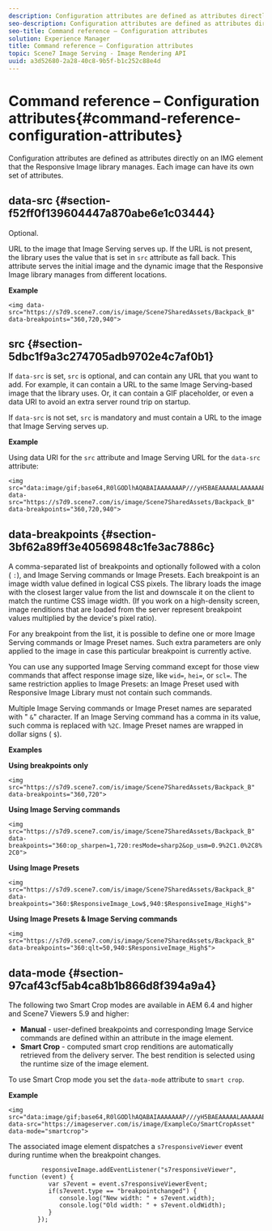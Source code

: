 ```yaml
---
description: Configuration attributes are defined as attributes directly on an IMG element that the Responsive Image library manages. Each image can have its own set of attributes.
seo-description: Configuration attributes are defined as attributes directly on an IMG element that the Responsive Image library manages. Each image can have its own set of attributes.
seo-title: Command reference – Configuration attributes
solution: Experience Manager
title: Command reference – Configuration attributes
topic: Scene7 Image Serving - Image Rendering API
uuid: a3d52680-2a28-40c8-9b5f-b1c252c88e4d
---
```


# Command reference – Configuration attributes{#command-reference-configuration-attributes}

Configuration attributes are defined as attributes directly on an IMG element that the Responsive Image library manages. Each image can have its own set of attributes.

## data-src {#section-f52ff0f139604447a870abe6e1c03444}

Optional.

URL to the image that Image Serving serves up. If the URL is not present, the library uses the value that is set in `src` attribute as fall back. This attribute serves the initial image and the dynamic image that the Responsive Image library manages from different locations.

**Example** 

```
<img data-src="https://s7d9.scene7.com/is/image/Scene7SharedAssets/Backpack_B" data-breakpoints="360,720,940">
```

## src {#section-5dbc1f9a3c274705adb9702e4c7af0b1}

If `data-src` is set, `src` is optional, and can contain any URL that you want to add. For example, it can contain a URL to the same Image Serving-based image that the library uses. Or, it can contain a GIF placeholder, or even a data URI to avoid an extra server round trip on startup.

If `data-src` is not set, `src` is mandatory and must contain a URL to the image that Image Serving serves up.

**Example**

Using data URI for the `src` attribute and Image Serving URL for the `data-src` attribute:

```
<img src="data:image/gif;base64,R0lGODlhAQABAIAAAAAAAP///yH5BAEAAAAALAAAAAABAAEAAAIBRAA7" data-src="https://s7d9.scene7.com/is/image/Scene7SharedAssets/Backpack_B" data-breakpoints="360,720,940">
```

## data-breakpoints {#section-3bf62a89ff3e40569848c1fe3ac7886c}

A comma-separated list of breakpoints and optionally followed with a colon ( `:`), and Image Serving commands or Image Presets. Each breakpoint is an image width value defined in logical CSS pixels. The library loads the image with the closest larger value from the list and downscale it on the client to match the runtime CSS image width. (If you work on a high-density screen, image renditions that are loaded from the server represent breakpoint values multiplied by the device's pixel ratio).

For any breakpoint from the list, it is possible to define one or more Image Serving commands or Image Preset names. Such extra parameters are only applied to the image in case this particular breakpoint is currently active.

You can use any supported Image Serving command except for those view commands that affect response image size, like `wid=`, `hei=`, or `scl=`. The same restriction applies to Image Presets: an Image Preset used with Responsive Image Library must not contain such commands.

Multiple Image Serving commands or Image Preset names are separated with " `&`" character. If an Image Serving command has a comma in its value, such comma is replaced with `%2C`. Image Preset names are wrapped in dollar signs ( `$`).

**Examples**

**Using breakpoints only**

`<img src="https://s7d9.scene7.com/is/image/Scene7SharedAssets/Backpack_B" data-breakpoints="360,720">`

**Using Image Serving commands**

`<img src="https://s7d9.scene7.com/is/image/Scene7SharedAssets/Backpack_B" data-breakpoints="360:op_sharpen=1,720:resMode=sharp2&op_usm=0.9%2C1.0%2C8%2C0">`

**Using Image Presets**

`<img src="https://s7d9.scene7.com/is/image/Scene7SharedAssets/Backpack_B" data-breakpoints="360:$ResponsiveImage_Low$,940:$ResponsiveImage_High$">`

**Using Image Presets & Image Serving commands**

`<img src="https://s7d9.scene7.com/is/image/Scene7SharedAssets/Backpack_B" data-breakpoints="360:qlt=50,940:$ResponsiveImage_High$">`

## data-mode {#section-97caf43cf5ab4ca8b1b866d8f394a9a4}

The following two Smart Crop modes are available in AEM 6.4 and higher and Scene7 Viewers 5.9 and higher:

* **Manual** - user-defined breakpoints and corresponding Image Service commands are defined within an attribute in the image element. 
* **Smart Crop** - computed smart crop renditions are automatically retrieved from the delivery server. The best rendition is selected using the runtime size of the image element.

To use Smart Crop mode you set the `data-mode` attribute to `smart crop`.

**Example** 

```
<img 
src="data:image/gif;base64,R0lGODlhAQABAIAAAAAAAP///yH5BAEAAAAALAAAAAABAAEAAAIBRAA7" 
data-src="https://imageserver.com/is/image/ExampleCo/SmartCropAsset" 
data-mode="smartcrop">
```

The associated image element dispatches a `s7responsiveViewer` event during runtime when the breakpoint changes.

```
         responsiveImage.addEventListener("s7responsiveViewer", function (event) { 
           var s7event = event.s7responsiveViewerEvent; 
           if(s7event.type == "breakpointchanged") { 
              console.log("New width: " + s7event.width); 
              console.log("Old width: " + s7event.oldWidth); 
           } 
        });
```

